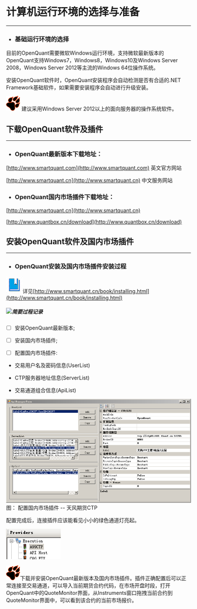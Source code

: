 # 计算机运行环境的选择与准备

---

* ### 基础**运行环境的选择**

目前的OpenQuant需要微软Windows运行环境，支持微软最新版本的OpenQuant支持Windows7，Windows8，Windows10及Windows Server 2008，Windows Server 2012等主流的Windows 64位操作系统。

安装OpenQuant软件时，OpenQuant安装程序会自动检测是否有合适的.NET Framework基础软件，如果需要安装程序会自动进行升级安装。

![](/icons/icon_paw.png) 建议采用Windows Server 2012以上的面向服务器的操作系统软件。

## 下载OpenQuant软件及插件

---

* ### **OpenQuant最新版本下载地址：**

[http://www.smartquant.com](http://www.smartquant.com) 英文官方网站

[http://www.smartquant.cn](http://www.smartquant.cn)   中文服务网站

* ### **OpenQuant国内市场插件下载地址：**

[http://www.smartquant.cn](http://www.smartquant.cn)

[http://www.quantbox.cn/download](http://www.quantbox.cn/download)

## 安装OpenQuant软件及国内市场插件

---

* ### **OpenQuant安装及国内市场插件安装过程**

![](/icons/icon_bookbig.png)详见[http://www.smartquant.cn/book/installing.html](http://www.smartquant.cn/book/installing.html)

##### ![](/icons/icon_labtubeBlue.ico)**简要过程记录**

* [ ] 安装OpenQuant最新版本;

* [ ] 安装国内市场插件;

* [ ] 配置国内市场插件:

* 交易用户名及密码信息\(UserList\)

* CTP服务器地址信息\(ServerList\)

* 交易通道组合信息\(ApiList\)

![](/assets/ApiManagerForm.png)                         图： 配置国内市场插件 -- 天风期货CTP

配置完成后，连接插件应该能看见小小的绿色通道灯亮起。

![](/assets/OQProvidersGreenLight.png)

![](/icons/icon_paw.png)下载并安装OpenQuant最新版本及国内市场插件。插件正确配置后可以正常连接至交易通道，可以导入当前期货合约代码，在市场开盘时段，打开OpenQuant中的QuoteMonitor界面，从Instruments窗口拖拽当前合约到QuoteMonitor界面中，可以看到该合约的当前市场报价。


